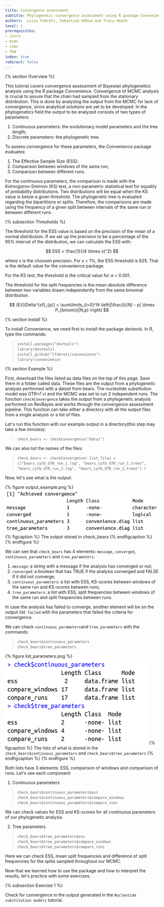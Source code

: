 ```yaml
---
title: Convergence assessment
subtitle: Phylogenetic convergence assessment using R package Convenience
authors:  Luiza Fabreti, Sebastian Höhna and Tracy Heath
level: 1
prerequisites:
- intro
- mcmc
- ctmc
- fbd
index: true
redirect: false
---
```


{% section Overview %}

This tutorial covers convergence assessment of Bayesian phylogenetics analysis using the R package Convenience.
Convergence of MCMC analysis is crucial to assure that the chain had sampled from the stationary distribution. This is done by analyzing the output from the MCMC for lack of convergence, since analytical solutions are yet to be developed.
In the phylogenetics field the output to be analyzed consists of two types of parameters:
1. Continuous parameters: the evolutionary model parameters and the tree length;
2. Discrete parameters: the phylogenetic tree.

To assess convergence for these parameters, the Convenience package evaluates:
1. The Effective Sample Size (ESS);
2. Comparison between windows of the same run;
3. Comparison between different runs.

For the continuous parameters, the comparison is made with the Kolmogorov-Smirnov (KS) test, a non-parametric statistical test for equality of probability distributions. Two distributions will be equal when the KS value is below a given threshold.
The phylogenetic tree is evaluated regarding the bipartitions or splits. Therefore, the comparisons are made using the frequency of a given split between intervals of the same run or between different runs.

{% subsection Thresholds %}

The threshold for the ESS value is based on the precision of the mean of a normal distribution. If we set up the precision to be a percentage of the 95% interval of the distribution, we can calculate the ESS with:

$$ ESS > \frac{1}{(4 \times x)^2} $$

where x is the choosen precision. For x = 1%, the ESS threshold is 625. That is the default value for the convenience package.

For the KS test, the threshold is the critical value for $\alpha$ = 0.001.

The threshold for the split frequencies is the mean absolute difference between two variables drawn independently from the same binomial distribution.

$$ {E}[\Delta^{sf}_{p}] = \sum\limits_{i=0}^N \left(|\frac{i}{N} - p| \times P_{binom}(i|N,p) \right) $$


{% section Install %}

To install Convenience, we need first to install the package devtools.
In R, type the commands:

  > `install.packages("devtools")` <br />
  > `library(devtools)` <br />
  > `install_github("lfabreti/convenience")` <br />
  > `library(convenience)` <br />

{% section Example %}

First, download the files listed as data files on the top of this page. Save them in a folder called data.
These files are the output from a phylogenetic analysis performed with a datset from bears. The nucleotide substitution model was GTR+$\Gamma$+I and the MCMC was set to run 2 independent runs.
The function `checkConvergence` takes the output from a phylogenetic analysis performed on RevBayes and works through the convergence assessment pipeline.
This function can take either a directory with all the output files from a single analysis or a list of files.

Let's run this function with our example output in a directory(this step may take a few minutes):

  > `check_bears <- checkConvergence("data/")` <br />

We can also list the names of the files:

  > `check_bears <- checkConvergence( list_files = c("bears_cytb_GTR_run_1.log", "bears_cytb_GTR_run_1.trees", "bears_cytb_GTR_run_2.log", "bears_cytb_GTR_run_2.trees") )` <br />

Now, let's see what is the output:

{% figure output_example.png %}
<img src="figures/output_example.png" /> 
{% figcaption %} 
The output stored in check_bears
{% endfigcaption %}
{% endfigure %}

We can see that `check_bears` has 4 elements: `message`, `converged`, `continuous_parameters` and `tree_parameters`.

1. `message`: a string with a message if the analysis has converged or not;
2. `converged`: a boolean that has TRUE if the analysis converged and FALSE if it did not converge;
3. `continuous_parameters`: a list with ESS, KS-scores between windows of the same run and KS-scores between runs;
4. `tree_parameters`: a list with ESS, split frequencies between windows of the same run and split frequencies between runs.

In case the analysis has failed to converge, another element will be on the output list: `failed` with the parameters that failed the criteria for convergence.

We can check `continuous_parameters`and `tree_parameters` with the commands:

  > `check_bears$continuous_parameters` <br />
  > `check_bears$tree_parameters` <br />

{% figure list_parameters.png %}
<img src="figures/list_parameters.png" /> 
{% figcaption %} 
The lists of what is stored in the `check_bears$continuous_parameters` and `check_bears$tree_parameters`
{% endfigcaption %}
{% endfigure %}

Both lists have 3 elements: ESS, comparison of windows and comparison of runs. Let's see each component:

1. Continuous parameters

  > `check_bears$continuous_parameters$ess` <br />
  > `check_bears$continuous_parameters$compare_windows` <br />
  > `check_bears$continuous_parameters$compare_runs` <br />

We can check values for ESS and KS-scores for all continuous parameters of our phylogenetic analysis.


2. Tree parameters
  
  > `check_bears$tree_parameters$ess` <br />
  > `check_bears$tree_parameters$compare_windows` <br />
  > `check_bears$tree_parameters$compare_runs` <br />

Here we can check ESS, mean split frequencies and difference of split frequencies for the splits sampled throughout our MCMC.

Now that we learned how to use the package and how to interpret the results, let's practice with some exercises.

{% subsection Exercise 1 %}

Check for convergence in the output generated in the `Nucleotide substitution models` tutorial.
